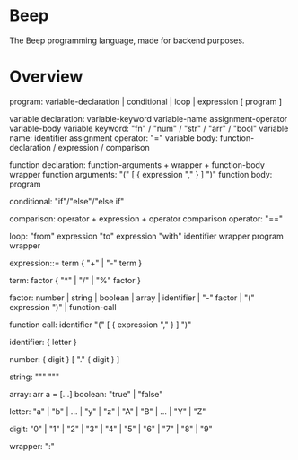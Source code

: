 # Beep
The Beep programming language, made for backend purposes.

# Overview

program: variable-declaration | conditional | loop | expression [ program ]

variable declaration: variable-keyword variable-name assignment-operator variable-body
variable keyword: "fn" / "num" / "str" / "arr" / "bool"
variable name: identifier
assignment operator: "="
variable body: function-declaration / expression / comparison

function declaration:  function-arguments + wrapper  + function-body wrapper
function arguments: "(" [ { expression "," } ] ")"
function body: program

conditional: "if"/"else"/"else if"

comparison: operator + expression + operator
comparison operator: "=="

loop: "from" expression "to" expression "with" identifier wrapper program wrapper

expression::= term { "+" | "-" term }

term: factor { "*" | "/" | "%" factor }

factor: number | string | boolean | array | identifier | "-" factor | "(" expression ")" | function-call

function call: identifier "(" [ { expression "," } ] ")"

identifier: { letter }

number: { digit } [ "." { digit } ]

string: """   """

array: arr a = [...]
boolean: "true" | "false"


letter: "a" | "b" | ... | "y" | "z" | "A" | "B" | ... | "Y" | "Z"

digit: "0" | "1" | "2" | "3" | "4" | "5" | "6" | "7" | "8" | "9"


wrapper: ":"
